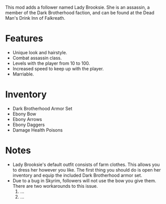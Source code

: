 This mod adds a follower named Lady Brooksie. She is an assassin, a member of the Dark Brotherhood faction, 
and can be found at the Dead Man's Drink Inn of Falkreath.

# Features
* Unique look and hairstyle.
* Combat assassin class.
* Levels with the player from 10 to 100.
* Increased speed to keep up with the player.
* Marriable.

# Inventory
* Dark Brotherhood Armor Set
* Ebony Bow
* Ebony Arrows
* Ebony Daggers
* Damage Health Poisons

# Notes
* Lady Brooksie's default outfit consists of farm clothes. This allows you to dress her however you like. 
  The first thing you should do is open her inventory and equip the included Dark Brotherhood armor set.
* Due to a bug in Skyrim, followers will not use the bow you give them. There are two workarounds to this issue.
  1. ...
  2. ...

